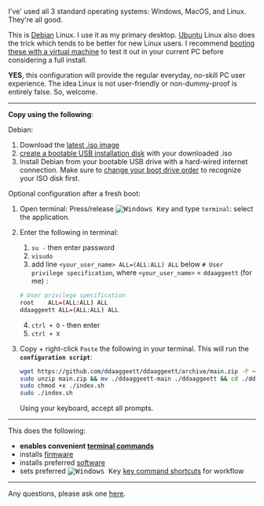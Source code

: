 <link href="../css/styles.css" rel="stylesheet" />

I've' used all 3 standard operating systems: Windows, MacOS, and Linux. They're all good.

This is [Debian](https://www.debian.org/) Linux. I use it as my primary desktop. [Ubuntu](https://ubuntu.com/tutorials/install-ubuntu-desktop#1-overview) Linux also does the trick which tends to be better for new Linux users. I recommend [booting these with a virtual machine](https://ubuntu.com/tutorials/how-to-run-ubuntu-desktop-on-a-virtual-machine-using-virtualbox#1-overview) to test it out in your current PC before considering a full install.

**YES**, this configuration will provide the regular everyday, no-skill PC user experience. The idea Linux is not user-friendly or non-dummy-proof is entirely false. So, welcome.
___

 **Copy using the following**:

Debian:
1. Download the [latest .iso image](https://www.debian.org/download)
2. [create a bootable USB installation disk](https://linuxhint.com/create_bootable_linux_usb_flash_drive/) with your downloaded .iso
3.  Install Debian from your bootable USB drive with a hard-wired internet connection. Make sure to [change your boot drive order](https://helpdeskgeek.com/how-to/how-to-change-the-boot-order-in-the-bios-on-your-windows-pc/) to recognize your ISO disk first.

Optional configuration after a fresh boot:

<link href="../../css/styles.css" rel="stylesheet" />

[newwinlogo]: http://i.stack.imgur.com/B8Zit.png
1. Open terminal: Press/release <kbd>![Windows Key][newwinlogo]</kbd> and type `terminal`: select the application.

2. Enter the following in terminal:

    1. `su -` then enter password
    2. `visudo`
    3. add line `<your_user_name> ALL=(ALL:ALL) ALL` below `# User privilege specification`, where `<your_user_name>` = `ddaaggeett` (for me) :

    ```bash
    # User privilege specification
    root    ALL=(ALL:ALL) ALL
    ddaaggeett ALL=(ALL:ALL) ALL
    ```
    4. `ctrl + O` - then enter
    5. `ctrl + X`

3. Copy + right-click `Paste` the following in your terminal. This will run the **`configuration script`**:
    <span class="code">

    ```bash
    wget https://github.com/ddaaggeett/ddaaggeett/archive/main.zip -P ~/github && cd ~/github
    sudo unzip main.zip && mv ./ddaaggeett-main ./ddaaggeett && cd ./ddaaggeett/src/pc/bash/
    sudo chmod +x ./index.sh
    sudo ./index.sh
    ```
    </span>
    Using your keyboard, accept all prompts.
 ___

This does the following:
- **enables convenient [terminal commands](../pc/setup/alias.md)**
- installs [firmware](../pc/setup/firmware.md)
- installs preferred [software](../pc/setup/software.md)
- sets preferred <kbd>![Windows Key][newwinlogo]</kbd> [key command shortcuts](../pc/setup/keys.md) for workflow
___

Any questions, please ask one [here](https://github.com/ddaaggeett/ddaaggeett/issues/new/choose).
